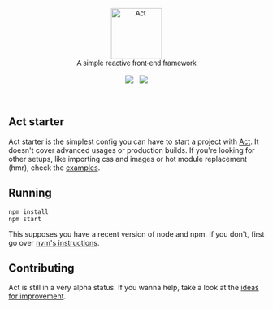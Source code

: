 <p align="center" style="font-family: Raleway-ExtraLight, Raleway, Proxima Nova, Avenir, Arial, sans">
  <img src="https://raw.githubusercontent.com/joaomilho/act/master/docs/logo.png" width="100" alt="Act" />
  <br />
  A simple reactive front-end framework
  <br /><br />
  <a href="https://travis-ci.org/joaomilho/act"><img src="https://travis-ci.org/joaomilho/act.svg" /></a>
  &nbsp; <a href="http://npmjs.com/package/@act/main"><img src="https://img.shields.io/npm/v/@act/main.svg?maxAge=2592000" /></a>
</p>
<br />

## Act starter

Act starter is the simplest config you can have to start a project with
[Act](https://github.com/joaomilho/act). It doesn't cover advanced usages or
production builds. If you're looking for other setups, like importing css and
images or hot module replacement (hmr), check the
[examples](http://lulk.in/act/docs/examples.html).

## Running

```
npm install
npm start
```

This supposes you have a recent version of node and npm. If you don't, first go
over [nvm's instructions](https://github.com/creationix/nvm).

## Contributing

Act is still in a very alpha status. If you wanna help, take a look at the
[ideas for improvement](docs/todo.md).
